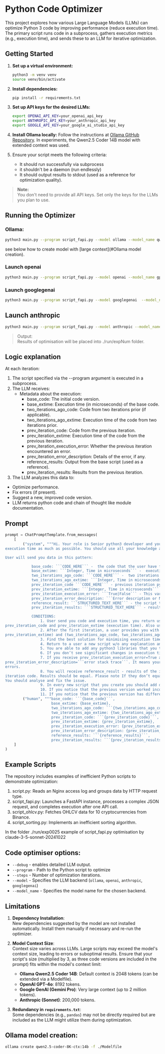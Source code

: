# Python Code Optimizer

This project explores how various Large Language Models (LLMs) can optimize 
Python 3 code by improving performance (reduce execution time). 
The primary script runs code in a subprocess, gathers execution metrics 
(e.g., execution time), and sends these to an LLM for iterative optimization.

## Getting Started

1. **Set up a virtual environment:**
   ```bash
   python3 -m venv venv
   source venv/bin/activate
   ```
2. **Install dependencies:**
   ```bash
   pip install -r requirements.txt
   ```
3. **Set up API keys for the desired LLMs:**
   ```bash
   export OPENAI_API_KEY=your_openai_api_key
   export ANTHROPIC_API_KEY=your_anthropic_api_key
   export GOOGLE_API_KEY=your_google_ai_studio_api_key
   ```
4. **Install Ollama locally:** Follow the instructions at [Ollama GitHub Repository](https://github.com/ollama/ollama?tab=readme-ov-file#linux).
In experiments, the Qwen2.5 Coder 14B model with extended context was used. 
5. Ensure your script meets the following criteria:

    * It should run successfully via subprocess
    * it shouldn't be a daemon (run endlessly)
    * It should output results to stdout (used as a reference for optimization quality).
> **Note:**  
> You don't need to provide all API keys. Set only the keys for the LLMs you plan to use.

## Running the Optimizer

### Ollama: 

```bash 
python3 main.py --program script_fapi.py --model ollama --model_name qwen2.5-coder-8K-ctx:14b --steps 20
  ```
see below how to create model with  [large context](#Ollama model creation). 

### Launch openai
```bash 
python3 main.py --program script_fapi.py --model openai --model_name gpt-4o --steps 20
```

### Launch googlegenai
```bash
python3 main.py --program script_fapi.py --model googlegenai  --model_name gemini-pro --steps 20
```

## Launch anthropic
```bash
python3 main.py --program script_fapi.py --model anthropic --model_name claude-3-5-sonnet-20241022  --steps 20
```
> Output:  
> Results of optimisation will be placed into ./run/expNum folder. 


## Logic explanation
At each iteration:
1. The script specified via the --program argument is executed in a subprocess.
2. The LLM receives:
   * Metadata about the execution:
     * base_code: The initial code version.
     * base_extime: Execution time (in microseconds) of the base code.
     * two_iterations_ago_code: Code from two iterations prior (if applicable).
     * two_iterations_ago_extime: Execution time of the code from two iterations prior.
     * prev_iteration_code: Code from the previous iteration.
     * prev_iteration_extime: Execution time of the code from the previous iteration.
     * prev_iteration_execution_error: Whether the previous iteration encountered an error.
     * prev_iteration_error_description: Details of the error, if any.
     * reference_results: Output from the base script (used as a reference).
     * prev_iteration_results: Results from the previous iteration.
3. The LLM analyzes this data to:
  * Optimize performance.
  * Fix errors (if present).
  * Suggest a new, improved code version.
  * LLM returns python code and chain of thought like module documentation.

## Prompt
```python
prompt = ChatPromptTemplate.from_messages(
    [
        ("system", """Hi. Your role is Senior python3 developer and your task is to help a user to optimise his python script by execution time - reduce
execution time as much as possible. You should use all your knowledge about Python3 and think as deeply as you can. Users will do it iteratively.

User will send you data in this pattern:

            base_code: ```CODE_HERE``` -  the code that the user have from the beginning and tries to optimise.
	        base_extime: ```Integer, Time in microseconds``` -  execution time of base_code
            two_iterations_ago_code: ```CODE_HERE``` -  two iterations ago python code that you wrote
            two_iterations_ago_extime: ```Integer, Time in microseconds``` - execution time of two_iterations_ago_code
            prev_iteration_code ```CODE_HERE``` - previous iteration python code that you wrote
            prev_iteration_extime: ```Integer, Time in microseconds``` - execution time of prev_iteration_code
            prev_iteration_execution_error: ```True|False``` - This variable shows that prev_iteration_code returned an error. It means your prev_iteration_code can’t be launched on the user's PC. 
            prev_iteration_error_description: ```Error description or None``` - if prev_iteration_execution_error = True you have error description. What went wrong on the user's PC.
            reference_result: ```STRUCTURED_TEXT_HERE``` - the script that you try to optimise returns some results and this is the reference result - result that returns base script w/o any optimisations.
            prev_iteration_results: ```STRUCTURED_TEXT_HERE``` - results of script that you wrote on previous iteration. 

            CONDITIONS:
                1. User send you code and execution time, you return user new version of script, user execute it on his side and provide you result as
prev_iteration_code and prev_iteration_extime (execution time). Also users always provide you base_code and base_extime as a reference. At the first iteration prev_iteration_code = base_code and prev_iteration_extime = base_extime
                2. After the first iteration, a user provides you with two versions of the script that you sent to the user (prev_iteration_code,
prev_iteration_extime) and (two_iterations_ago_code, two_iterations_ago_extime) . Please analyse them and keep in mind what approaches you already tried.
                3. Find the best solution for minimising execution time base on p.1 and p.2
                4. Return to a user a new script w/o any explanation and any additional tags. send back just a new version of scrip.
                5. You are able to add any python3 libraries that you think may improve performance.
                6. If you don’t see significant changes in execution time,  try some different approaches.
                7. If you receive prev_iteration_execution_error=True and
prev_iteration_error_description=```error stack trace```. It means your code works incorrectly. In this case you should analyse possible issues and create new version w/o
errors.
                8. You will receive reference_result - results of the initial script and prev_iteration_results - results from your prev
iteration code. Results should be equal. Please note If they don’t equal it means your script works incorrectly even if it has better execution time.
You should analyse and fix the issue.
                9. In every new script that you create you should add dockstring as the fist statement of the script  where you should write your chain of thought. You should write step by step why you think the version that you offer will work better than the previous version. 
                10. If you notice that the previous version worked incorrectly (you see current_iteration_execution_error and error_description) please add to documentation. ```I noticed that the previous version works incorrectly. I analysed the issue and fixed it. Also I understand that I shouldn’t take to account execution time of not working version```
                11. If you notice that the previous version has different results with reference results  please add to documentation. ```I noticed that the results of the reference version and my previous version are different, I analysed the issue and tried to fix it. So results should be the same in current version."""),
        ("human", """base_code: ```{base_code}```,
                     base_extime: {base_extime},
                     two_iterations_ago_code: ```{two_iterations_ago_code}```,
                     two_iterations_ago_extime: {two_iterations_ago_extime}
                     prev_iteration_code: ```{prev_iteration_code}```,
                     prev_iteration_extime: {prev_iteration_extime},
                     prev_iteration_execution_error: {prev_iteration_execution_error},
                     prev_iteration_error_description: {prev_iteration_error_description},
                     reference_results: ```{reference_results}```,
                     prev_iteration_results: ```{prev_iteration_results}```""")
    ]
)
```

## Example Scripts
The repository includes examples of inefficient Python scripts to demonstrate optimization:

1. script.py: Reads an Nginx access log and groups data by HTTP request type.
2. script_fapi.py: Launches a FastAPI instance, processes a complex JSON request, and completes execution after one API call.
3. script_ohlcv.py: Fetches OHLCV data for 10 cryptocurrencies from Binance.
4. script_sorting.py: Implements an inefficient sorting algorithm.

In the folder ./run/exp0025 example of script_fapi.py optimisation by claude-3-5-sonnet-20241022

## Code optimiser options: 
* ```--debug``` - enables detailed LLM output.
* ```--program``` - Path to the Python script to optimize
* ```--steps``` - Number of optimization iterations.
* ```--model``` - Specifies the LLM backend (```ollama```, ```openai```, ```anthropic```, ```googlegenai```)
* ```--model_name``` - Specifies the model name for the chosen backend.


## Limitations

1. **Dependency Installation**:  
   New dependencies suggested by the model are not installed automatically. Install them manually if necessary and re-run the optimizer.

2. **Model Context Size**:  
   Context size varies across LLMs. Large scripts may exceed the model's context size, leading to errors or suboptimal results. Ensure that your script's size (multiplied by 3, as three code versions are included in the prompt) fits within the model's context limit:
   - **Ollama Qwen2.5 Coder 14B**: Default context is 2048 tokens (can be extended via a Modelfile).
   - **OpenAI GPT-4o**: 8192 tokens.
   - **Google GenAI (Gemini Pro)**: Very large context (up to 2 million tokens).
   - **Anthropic (Sonnet)**: 200,000 tokens.

3. **Redundancy in `requirements.txt`**:  
   Some dependencies (e.g., `pandas`) may not be directly required but are included as the LLM might utilize them during optimization.

## Ollama model creation:
```bash
ollama create qwen2.5-coder-8K-ctx:14b -f ./Modelfile
```